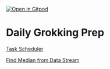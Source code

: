 [![Open in Gitpod](https://gitpod.io/button/open-in-gitpod.svg)](https://gitpod.io/#https://github.com/Cheetcoder/daily-grokking)

# Daily Grokking Prep

[Task Scheduler](#./Task_Scheduler.md)

[Find Median from Data Stream](./Find_Median_From_Data_Stream.md)

